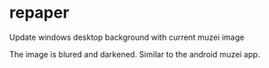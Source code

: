# repaper
Update windows desktop background with current muzei image

The image is blured and darkened. Similar to the android muzei app.
